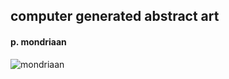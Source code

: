 
## computer generated abstract art

#### p. mondriaan
![mondriaan](https://raw.githubusercontent.com/koraysaritas/imart/master/src/mondriaan/mondriaan.png)